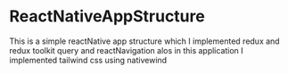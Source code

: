 # ReactNativeAppStructure
This is a simple reactNative app structure which I implemented redux and redux toolkit query and reactNavigation 
alos in this application I implemented tailwind css using nativewind

